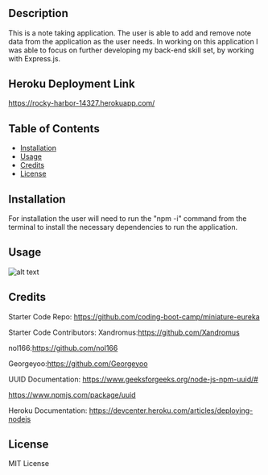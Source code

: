 
# <Express-Note-Taker>

## Description

This is a note taking application.  The user is able to add and remove note data from the application as the user needs.  In working on this application I was able to focus on further developing my back-end skill set, by working with Express.js.

## Heroku Deployment Link
https://rocky-harbor-14327.herokuapp.com/


## Table of Contents

- [Installation](#installation)
- [Usage](#usage)
- [Credits](#credits)
- [License](#license)

## Installation

For installation the user will need to run the "npm -i" command from the terminal to install the necessary dependencies to run the application.  

## Usage



![alt text](assets/images/screenshot.png)


## Credits

Starter Code Repo:
https://github.com/coding-boot-camp/miniature-eureka

Starter Code Contributors:
Xandromus:https://github.com/Xandromus

nol166:https://github.com/nol166

Georgeyoo:https://github.com/Georgeyoo


UUID Documentation:
https://www.geeksforgeeks.org/node-js-npm-uuid/#

https://www.npmjs.com/package/uuid

Heroku Documentation:
https://devcenter.heroku.com/articles/deploying-nodejs


## License

MIT License

